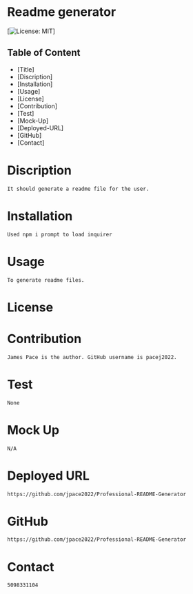 
# Readme generator

 [![License: MIT](https://img.shields.io/badge/License-MIT-yellow.svg)]


## Table of Content
* [Title]
* [Discription]
* [Installation]
* [Usage]
* [License]
* [Contribution]
* [Test]
* [Mock-Up]
* [Deployed-URL]
* [GitHub]
* [Contact]

# Discription

    It should generate a readme file for the user. 

# Installation
    Used npm i prompt to load inquirer

# Usage
    To generate readme files.

# License
    

# Contribution
    James Pace is the author. GitHub username is pacej2022.

# Test
    None

# Mock Up
    N/A

# Deployed URL
    https://github.com/jpace2022/Professional-README-Generator

# GitHub
    https://github.com/jpace2022/Professional-README-Generator

# Contact
    5098331104
    
    